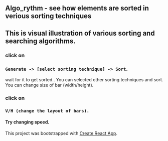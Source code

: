 <h2> Algo_rythm - see how elements are sorted in verious sorting techniques <h2>
This is visual illustration of various sorting and searching algorithms.

### click on

### `Generate -> [select sorting technique] -> Sort`.

wait for it to get sorted..
You can selected other sorting techniques and sort.
You can change size of bar (width/height).

### click on

### `V/H (change the layout of bars).`

#### Try changing speed. <br>








This project was bootstrapped with [Create React App](https://github.com/facebook/create-react-app).
